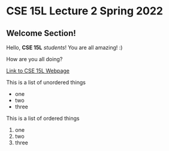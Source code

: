 
# CSE 15L Lecture 2 Spring 2022

## Welcome Section!

Hello, **CSE 15L** *students*! You are all amazing! :)

How are you all doing?

[Link to CSE 15L Webpage](https://sites.google.com/eng.ucsd.edu/cse-15l-spring-2022/home0)

This is a list of unordered things
* one
* two
* three

This is a list of ordered things
1. one
2. two
3. three
